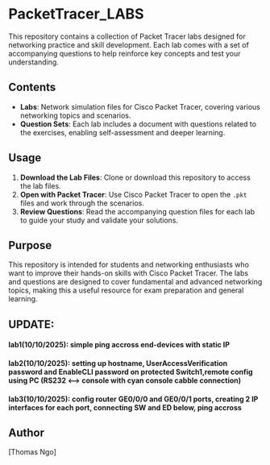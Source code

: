 # PacketTracer_LABS

This repository contains a collection of Packet Tracer labs designed for networking practice and skill development. Each lab comes with a set of accompanying questions to help reinforce key concepts and test your understanding.

## Contents

- **Labs**: Network simulation files for Cisco Packet Tracer, covering various networking topics and scenarios.
- **Question Sets**: Each lab includes a document with questions related to the exercises, enabling self-assessment and deeper learning.

## Usage

1. **Download the Lab Files**: Clone or download this repository to access the lab files.
2. **Open with Packet Tracer**: Use Cisco Packet Tracer to open the `.pkt` files and work through the scenarios.
3. **Review Questions**: Read the accompanying question files for each lab to guide your study and validate your solutions.

## Purpose

This repository is intended for students and networking enthusiasts who want to improve their hands-on skills with Cisco Packet Tracer. The labs and questions are designed to cover fundamental and advanced networking topics, making this a useful resource for exam preparation and general learning.

## UPDATE:
#### lab1(10/10/2025): simple ping accross end-devices with static IP
#### lab2(10/10/2025): setting up hostname, UserAccessVerification password and EnableCLI password on protected Switch1,remote config using PC (RS232 <--> console with cyan console cabble connection) 
#### lab3(10/10/2025): config router GE0/0/0 and GE0/0/1 ports, creating 2 IP interfaces for each port, connecting SW and ED below, ping accross

## Author

[Thomas Ngo]
